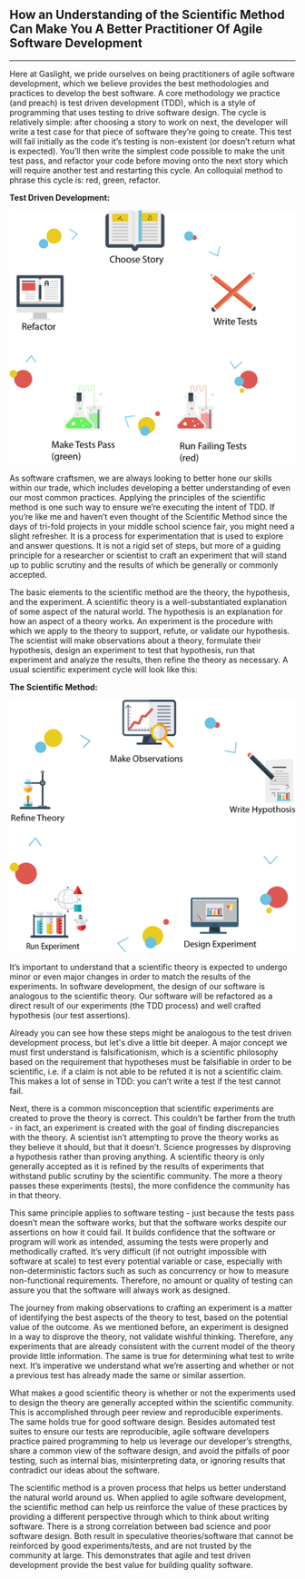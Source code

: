## How an Understanding of the Scientific Method Can Make You A Better Practitioner Of Agile Software Development

___

Here at Gaslight, we pride ourselves on being practitioners of agile software development, which we believe provides the best methodologies and practices to develop the best software. A core methodology we practice (and preach) is test driven development (TDD), which is a style of programming that uses testing to drive software design. The cycle is relatively simple: after choosing a story to work on next, the developer will write a test case for that piece of software they’re going to create. This test will fail initially as the code it’s testing is non-existent (or doesn’t return what is expected). You’ll then write the simplest code possible to make the unit test pass, and refactor your code before moving onto the next story which will require another test and restarting this cycle. An colloquial method to phrase this cycle is: red, green, refactor.

**Test Driven Development:**

![tdd](/tddcycle.png)

As software craftsmen, we are always looking to better hone our skills within our trade, which includes developing a better understanding of even our most common practices. Applying the principles of the scientific method is one such way to ensure we’re executing the intent of TDD. If you’re like me and haven’t even thought of the Scientific Method since the days of tri-fold projects in your middle school science fair, you might need a slight refresher. It is a process for experimentation that is used to explore and answer questions. It is not a rigid set of steps, but more of a guiding principle for a researcher or scientist to craft an experiment that will stand up to public scrutiny and the results of which be generally or commonly accepted. 

The basic elements to the scientific method are the theory, the hypothesis, and the experiment. A scientific theory is a well-substantiated explanation of some aspect of the natural world. The hypothesis is an explanation for how an aspect of a theory works. An experiment is the procedure with which we apply to the theory to support, refute, or validate our hypothesis. The scientist will make observations about a theory, formulate their hypothesis, design an experiment to test that hypothesis, run that experiment and analyze the results, then refine the theory as necessary. A usual scientific experiment cycle will look like this:

**The Scientific Method:**

![scimethod](/scimethod.png)

It’s important to understand that a scientific theory is expected to undergo minor or even major changes in order to match the results of the experiments. In software development, the design of our software is analogous to the scientific theory. Our software will be refactored as a direct result of our experiments (the TDD process) and well crafted hypothesis (our test assertions).

Already you can see how these steps might be analogous to the test driven development process, but let's dive a little bit deeper. A major concept we must first understand is falsificationism, which is a scientific philosophy based on the requirement that hypotheses must be falsifiable in order to be scientific, i.e. if a claim is not able to be refuted it is not a scientific claim. This makes a lot of sense in TDD: you can’t write a test if the test cannot fail.

Next, there is a common misconception that scientific experiments are created to prove the theory is correct. This couldn’t be farther from the truth - in fact, an experiment is created with the goal of finding discrepancies with the theory. A scientist isn’t attempting to prove the theory works as they believe it should, but that it doesn’t. Science progresses by disproving a hypothesis rather than proving anything. A scientific theory is only generally accepted as it is refined by the results of experiments that withstand public scrutiny by the scientific community. The more a theory passes these experiments (tests), the more confidence the community has in that theory.

This same principle applies to software testing - just because the tests pass doesn’t mean the software works, but that the software works despite our assertions on how it could fail. It builds confidence that the software or program will work as intended, assuming the tests were properly and methodically crafted. It’s very difficult (if not outright impossible with software at scale) to test every potential variable or case, especially with non-deterministic factors such as such as concurrency or how to measure non-functional requirements. Therefore, no amount or quality of testing can assure you that the software will always work as designed.

The journey from making observations to crafting an experiment is a matter of identifying the best aspects of the theory to test, based on the potential value of the outcome. As we mentioned before, an experiment is designed in a way to disprove the theory, not validate wishful thinking. Therefore, any experiments that are already consistent with the current model of the theory provide little information. The same is true for determining what test to write next. It’s imperative we understand what we’re asserting and whether or not a previous test has already made the same or similar assertion.

What makes a good scientific theory is whether or not the experiments used to design the theory are generally accepted within the scientific community. This is accomplished through peer review and reproducible experiments. The same holds true for good software design. Besides automated test suites to ensure our tests are reproducible, agile software developers practice paired programming to help us leverage our developer’s strengths, share a common view of the software design, and avoid the pitfalls of poor testing, such as internal bias, misinterpreting data, or ignoring results that contradict our ideas about the software. 

The scientific method is a proven process that helps us better understand the natural world around us. When applied to agile software development, the scientific method can help us reinforce the value of these practices by providing a different perspective through which to think about writing software. There is a strong correlation between bad science and poor software design. Both result in speculative theories/software that cannot be reinforced by good experiments/tests, and are not trusted by the community at large. This demonstrates that agile and test driven development provide the best value for building quality software. 
